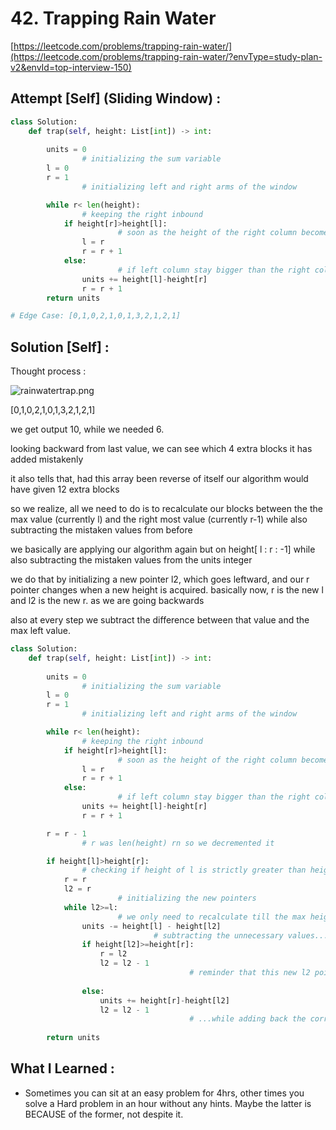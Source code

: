 # 42. Trapping Rain Water

[https://leetcode.com/problems/trapping-rain-water/](https://leetcode.com/problems/trapping-rain-water/?envType=study-plan-v2&envId=top-interview-150)

## Attempt [Self] (Sliding Window) :

```python
class Solution:
    def trap(self, height: List[int]) -> int:
        
        units = 0
				# initializing the sum variable
        l = 0
        r = 1
				# initializing left and right arms of the window

        while r< len(height):
				# keeping the right inbound
            if height[r]>height[l]:
						# soon as the height of the right column becomes greater than the left, shift windows
                l = r
                r = r + 1
            else:
						# if left column stay bigger than the right column, keep adding units
                units += height[l]-height[r]
                r = r + 1
        return units

# Edge Case: [0,1,0,2,1,0,1,3,2,1,2,1]
```

## Solution [Self] :

Thought process :

![rainwatertrap.png](https://assets.leetcode.com/uploads/2018/10/22/rainwatertrap.png)

[0,1,0,2,1,0,1,3,2,1,2,1]

we get output 10, while we needed 6.

looking backward from last value, we can see which 4 extra blocks it has added mistakenly

it also tells that, had this array been reverse of itself our algorithm would have given 12 extra blocks

so we realize, all we need to do is to recalculate our blocks between the the max value (currently l) and the right most value (currently r-1) while also subtracting the mistaken values from before

we basically are applying our algorithm again but on height[ l : r : -1]  while also subtracting the mistaken values from the units integer

we do that by initializing a new pointer l2, which goes leftward, and our r pointer changes when a new height is acquired. basically now, r is the new l and l2 is the new r. as we are going backwards

also at every step we subtract the difference between that value and the max left value.

```python
class Solution:
    def trap(self, height: List[int]) -> int:
        
        units = 0
				# initializing the sum variable
        l = 0
        r = 1
				# initializing left and right arms of the window

        while r< len(height):
				# keeping the right inbound
            if height[r]>height[l]:
						# soon as the height of the right column becomes greater than the left, shift windows
                l = r
                r = r + 1
            else:
						# if left column stay bigger than the right column, keep adding units
                units += height[l]-height[r]
                r = r + 1

        r = r - 1
				# r was len(height) rn so we decremented it

        if height[l]>height[r]:
				# checking if height of l is strictly greater than height of right
            r = r
            l2 = r
						# initializing the new pointers
            while l2>=l:
						# we only need to recalculate till the max height
                units -= height[l] - height[l2]
								# subtracting the unnecessary values...
                if height[l2]>=height[r]:
                    r = l2
                    l2 = l2 - 1
										# reminder that this new l2 pointer runs backwards
	
                else:
                    units += height[r]-height[l2]
                    l2 = l2 - 1
										# ...while adding back the correct values
        
        return units
```

## What I Learned :

- Sometimes you can sit at an easy problem for 4hrs, other times you solve a Hard problem in an hour without any hints. Maybe the latter is BECAUSE of the former, not despite it.

